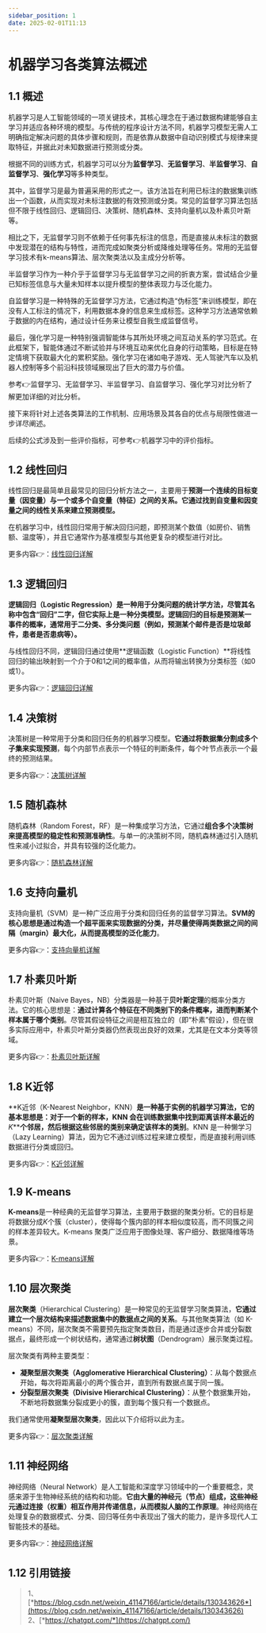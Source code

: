 ```yaml
---
sidebar_position: 1
date: 2025-02-01T11:13
---
```


# 机器学习各类算法概述

## 1.1 概述

机器学习是人工智能领域的一项关键技术，其核心理念在于通过数据构建能够自主学习并适应各种环境的模型。与传统的程序设计方法不同，机器学习模型无需人工明确指定解决问题的具体步骤和规则，而是依靠从数据中自动识别模式与规律来提取特征，并据此对未知数据进行预测或分类。

根据不同的训练方式，机器学习可以分为**监督学习**、**无监督学习**、**半监督学习**、**自监督学习**、**强化学习**等多种类型。

其中，监督学习是最为普遍采用的形式之一。该方法旨在利用已标注的数据集训练出一个函数，从而实现对未标注数据的有效预测或分类。常见的监督学习算法包括但不限于线性回归、逻辑回归、决策树、随机森林、支持向量机以及朴素贝叶斯等。

相比之下，无监督学习则不依赖于任何事先标注的信息，而是直接从未标注的数据中发现潜在的结构与特性，进而完成如聚类分析或降维处理等任务。常用的无监督学习技术有k-means算法、层次聚类法以及主成分分析等。

半监督学习作为一种介乎于监督学习与无监督学习之间的折衷方案，尝试结合少量已知标签信息与大量未知样本以提升模型的整体表现力与泛化能力。

自监督学习是一种特殊的无监督学习方法，它通过构造“伪标签”来训练模型，即在没有人工标注的情况下，利用数据本身的信息来生成标签。这种学习方法通常依赖于数据的内在结构，通过设计任务来让模型自我生成监督信号。

最后，强化学习是一种特别强调智能体与其所处环境之间互动关系的学习范式。在此框架下，智能体通过不断试验并与环境互动来优化自身的行动策略，目标是在特定情境下获取最大化的累积奖励。强化学习在诸如电子游戏、无人驾驶汽车以及机器人控制等多个前沿科技领域展现出了巨大的潜力与价值。

参考👉监督学习、无监督学习、半监督学习、自监督学习、强化学习对比分析了解更加详细的对比分析。

接下来将针对上述各类算法的工作机制、应用场景及其各自的优点与局限性做进一步详尽阐述。

后续的公式涉及到一些评价指标，可参考👉机器学习中的评价指标。

## 1.2 **线性回归**

线性回归是最简单且最常见的回归分析方法之一，主要用于**预测一个连续的目标变量（因变量）与一个或多个自变量（特征）之间的关系。它通过找到自变量和因变量之间的线性关系来建立预测模型。**

在机器学习中，线性回归常用于解决回归问题，即预测某个数值（如房价、销售额、温度等），并且它通常作为基准模型与其他更复杂的模型进行对比。

更多内容👉：[线性回归详解](./02_线性回归详解.md)

## 1.3 逻辑回归

**逻辑回归（Logistic Regression）是一种用于分类问题的统计学方法，尽管其名称中包含“回归”二字，但它实际上是一种分类模型。逻辑回归的目标是预测某一事件的概率，通常用于二分类、多分类问题（例如，预测某个邮件是否是垃圾邮件，患者是否患病等）。**

与线性回归不同，逻辑回归通过使用**逻辑函数（Logistic Function）**将线性回归的输出映射到一个介于0和1之间的概率值，从而将输出转换为分类标签（如0或1）。

更多内容👉：[逻辑回归详解](./03_逻辑回归详解.md)

## 1.4 决策树

决策树是一种常用于分类和回归任务的机器学习模型。**它通过将数据集分割成多个子集来实现预测**，每个内部节点表示一个特征的判断条件，每个叶节点表示一个最终的预测结果。

更多内容👉：[决策树详解](./04_决策树详解.md)

## 1.5 随机森林

随机森林（Random Forest，RF）是一种集成学习方法，它通过**组合多个决策树来提高模型的稳定性和预测准确性**。与单一的决策树不同，随机森林通过引入随机性来减小过拟合，并具有较强的泛化能力。

更多内容👉：[随机森林详解](./05_随机森林详解.md)

## 1.6 支持向量机

支持向量机（SVM）是一种广泛应用于分类和回归任务的监督学习算法。**SVM的核心思想是通过构造一个超平面来实现数据的分类，并尽量使得两类数据之间的间隔（margin）最大化，从而提高模型的泛化能力**。

更多内容👉：[支持向量机详解](./06_支持向量机详解.md)

## 1.7 朴素贝叶斯

朴素贝叶斯（Naive Bayes，NB）分类器是一种基于**贝叶斯定理**的概率分类方法。它的核心思想是：**通过计算各个特征在不同类别下的条件概率，进而判断某个样本属于哪个类别**。尽管其假设特征之间是相互独立的（即“朴素”假设），但在很多实际应用中，朴素贝叶斯分类器仍然表现出良好的效果，尤其是在文本分类等领域。

更多内容👉：[朴素贝叶斯详解](./07_朴素贝叶斯详解.md)

## 1.8 K近邻

**K近邻（K-Nearest Neighbor，KNN）**是一种基于实例的机器学习算法，它的基本思想是：**对于一个新的样本，KNN 会在训练数据集中找到距离该样本最近的****$K$****个邻居，然后根据这些邻居的类别来确定该样本的类别**。KNN 是一种懒学习（Lazy Learning）算法，因为它不通过训练过程来建立模型，而是直接利用训练数据进行分类或回归。

更多内容👉：[K近邻详解](./08_K近邻详解.md)

## 1.9 K-means

**K-means**是一种经典的无监督学习算法，主要用于数据的聚类分析。它的目标是将数据分成$K$个簇（cluster），使得每个簇内部的样本相似度较高，而不同簇之间的样本差异较大。K-means 聚类广泛应用于图像处理、客户细分、数据降维等场景。

更多内容👉：[K-means详解](./09_K-means详解.md)

## 1.10 层次聚类

**层次聚类**（Hierarchical Clustering）是一种常见的无监督学习聚类算法，**它通过建立一个层次结构来描述数据集中的数据点之间的关系**。与其他聚类算法（如 K-means）不同，层次聚类不需要预先指定聚类数目，而是通过逐步合并或分裂数据点，最终形成一个树状结构，通常通过**树状图**（Dendrogram）展示聚类过程。

层次聚类有两种主要类型：

- **凝聚型层次聚类（Agglomerative Hierarchical Clustering）**：从每个数据点开始，每次将距离最小的两个簇合并，直到所有数据点属于同一簇。
- **分裂型层次聚类（Divisive Hierarchical Clustering）**：从整个数据集开始，不断地将数据集分裂成更小的簇，直到每个簇只有一个数据点。

我们通常使用**凝聚型层次聚类**，因此以下介绍将以此为主。

更多内容👉：[层次聚类详解](./10_层次聚类详解.md)

## 1.11 神经网络

神经网络（Neural Network）是人工智能和深度学习领域中的一个重要概念，灵感来源于生物神经系统的结构和功能。**它由大量的神经元（节点）组成，这些神经元通过连接（权重）相互作用并传递信息，从而模拟人脑的工作原理**。神经网络在处理复杂的数据模式、分类、回归等任务中表现出了强大的能力，是许多现代人工智能技术的基础。

更多内容👉：[神经网络详解](./11_神经网络详解.md)

## 1.12 引用链接

> 1、[*https://blog.csdn.net/weixin_41147166/article/details/130343626*](https://blog.csdn.net/weixin_41147166/article/details/130343626)    
> 2、[*https://chatgpt.com/*](https://chatgpt.com/)